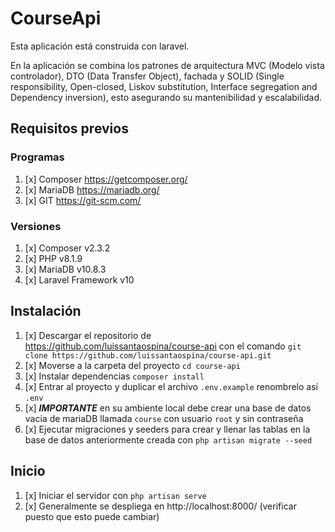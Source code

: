 # CourseApi
Esta aplicación está construida con laravel.

En la aplicación se combina los patrones de arquitectura MVC (Modelo vista controlador), DTO (Data Transfer Object), fachada y SOLID (Single responsibility, Open-closed, Liskov substitution, Interface segregation and Dependency inversion), esto asegurando su mantenibilidad y escalabilidad.


## Requisitos previos

### Programas
1. [x] Composer https://getcomposer.org/
2. [x] MariaDB https://mariadb.org/
3. [x] GIT https://git-scm.com/

### Versiones
1. [x] Composer v2.3.2
2. [x] PHP v8.1.9
3. [x] MariaDB v10.8.3
4. [x] Laravel Framework v10

## Instalación
1. [x] Descargar el repositorio de https://github.com/luissantaospina/course-api con el comando `git clone https://github.com/luissantaospina/course-api.git`
2. [x] Moverse a la carpeta del proyecto `cd course-api`
3. [x] Instalar dependencias `composer install`
4. [x] Entrar al proyecto y duplicar el archivo `.env.example` renombrelo así `.env`
5. [x] **_IMPORTANTE_** en su ambiente local debe crear una base de datos vacia de mariaDB llamada `course` con usuario `root` y sin contraseña
6. [x] Ejecutar migraciones y seeders para crear y llenar las tablas en la base de datos anteriormente creada con `php artisan migrate --seed`

## Inicio
1. [x] Iniciar el servidor con `php artisan serve`
2. [x] Generalmente se despliega en http://localhost:8000/ (verificar puesto que esto puede cambiar)
